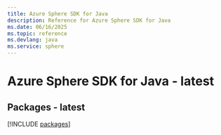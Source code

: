 ```yaml
---
title: Azure Sphere SDK for Java
description: Reference for Azure Sphere SDK for Java
ms.date: 06/16/2025
ms.topic: reference
ms.devlang: java
ms.service: sphere
---
```

# Azure Sphere SDK for Java - latest
## Packages - latest
[!INCLUDE [packages](sphere-index.md)]